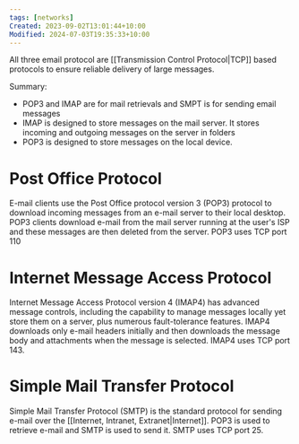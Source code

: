 ```yaml
---
tags: [networks]
Created: 2023-09-02T13:01:44+10:00
Modified: 2024-07-03T19:35:33+10:00
---
```

All three email protocol are [[Transmission Control Protocol|TCP]] based protocols to ensure reliable delivery of large messages.

Summary:
- POP3 and IMAP are for mail retrievals and SMPT is for sending email messages 
- IMAP is designed to store messages on the mail server. It stores incoming and outgoing messages on the server in folders
- POP3 is designed to store messages on the local device.
# Post Office Protocol
E-mail clients use the Post Office protocol version 3 (POP3) protocol to download incoming messages from an e-mail server to their local desktop. POP3 clients download e-mail from the mail server running at the user's ISP and these messages are then deleted from the server. POP3 uses TCP port 110
# Internet Message Access Protocol
Internet Message Access Protocol version 4 (IMAP4) has advanced message controls, including the capability to manage messages locally yet store them on a server, plus numerous fault-tolerance features. IMAP4 downloads only e-mail headers initially and then downloads the message body and attachments when the message is selected. IMAP4 uses TCP port 143.
# Simple Mail Transfer Protocol
Simple Mail Transfer Protocol (SMTP) is the standard protocol for sending e-mail over the [[Internet, Intranet, Extranet|Internet]]. POP3 is used to retrieve e-mail and SMTP is used to send it. SMTP uses TCP port 25. 